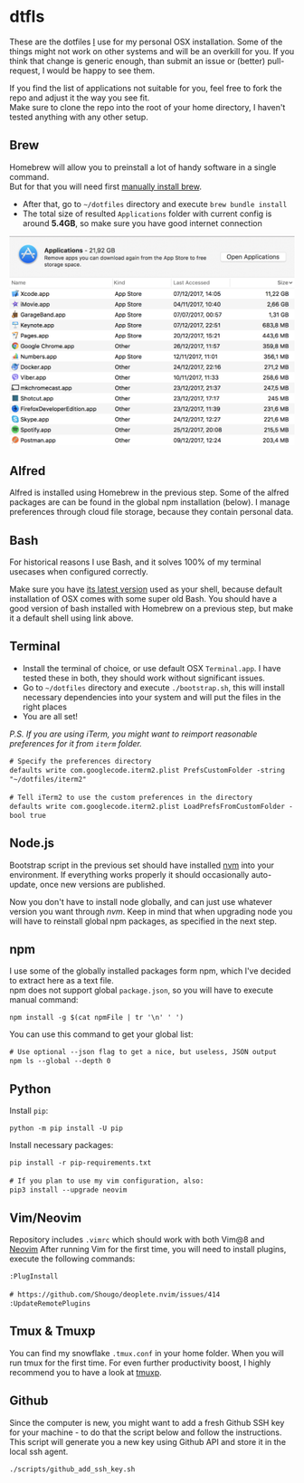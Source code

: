 # dtfls
These are the dotfiles [I](https://twitter.com/dentuzhik) use for my personal OSX installation. Some of the things might not work on other systems and will be an overkill for you. If you think that change is generic enough, than submit an issue or (better) pull-request, I would be happy to see them.  

If you find the list of applications not suitable for you, feel free to fork the repo and adjust it the way you see fit.  
Make sure to clone the repo into the root of your home directory, I haven't tested anything with any other setup.

## Brew
Homebrew will allow you to preinstall a lot of handy software in a single command.  
But for that you will need first [manually install brew](https://brew.sh/).

* After that, go to `~/dotfiles` directory and execute `brew bundle install`
* The total size of resulted `Applications` folder with current config is around **5.4GB**, so make sure you have good internet connection  

![Large Apps](./images/applications-top-above-200mb.png)

## Alfred 
Alfred is installed using Homebrew in the previous step. Some of the alfred packages are can be found in the global npm installation (below). I manage preferences through cloud file storage, because they contain personal data. 

## Bash
For historical reasons I use Bash, and it solves 100% of my terminal usecases when configured correctly.  

Make sure you have [its latest version](http://clubmate.fi/upgrade-to-bash-4-in-mac-os-x/) used as your shell, because default installation of OSX comes with some super old Bash. You should have a good version of bash installed with Homebrew on a previous step, but make it a default shell using link above.  

## Terminal
* Install the terminal of choice, or use default OSX `Terminal.app`. I have tested these in both, they should work without significant issues.
* Go to `~/dotfiles` directory and execute `./bootstrap.sh`, this will install necessary dependencies into your system and will put the files in the right places
* You are all set!

*P.S. If you are using iTerm, you might want to reimport reasonable preferences for it from `iterm` folder.*
```
# Specify the preferences directory
defaults write com.googlecode.iterm2.plist PrefsCustomFolder -string "~/dotfiles/iterm2"

# Tell iTerm2 to use the custom preferences in the directory
defaults write com.googlecode.iterm2.plist LoadPrefsFromCustomFolder -bool true
```

## Node.js
Bootstrap script in the previous set should have installed [nvm](https://github.com/creationix/nvm) into your environment. If everything works properly it should occasionally auto-update, once new versions are published.

Now you don't have to install node globally, and can just use whatever version you want through *nvm*. Keep in mind that when upgrading node you will have to reinstall global npm packages, as specified in the next step.

## npm
I use some of the globally installed packages form npm, which I've decided to extract here as a text file.  
npm does not support global `package.json`, so you will have to execute manual command:  
```
npm install -g $(cat npmFile | tr '\n' ' ')
```

You can use this command to get your global list:
```
# Use optional --json flag to get a nice, but useless, JSON output
npm ls --global --depth 0
```

## Python
Install `pip`:
```
python -m pip install -U pip
```

Install necessary packages:
```
pip install -r pip-requirements.txt

# If you plan to use my vim configuration, also:
pip3 install --upgrade neovim
```

## Vim/Neovim
Repository includes `.vimrc` which should work with both Vim@8 and [Neovim](https://neovim.io/)
After running Vim for the first time, you will need to install plugins, execute the following commands:
```
:PlugInstall

# https://github.com/Shougo/deoplete.nvim/issues/414
:UpdateRemotePlugins
```

## Tmux & Tmuxp
You can find my snowflake `.tmux.conf` in your home folder. When you will run tmux for the first time.
For even further productivity boost, I highly recommend you to have a look at [tmuxp](https://github.com/tony/tmuxp).

## Github
Since the computer is new, you might want to add a fresh Github SSH key for your machine - to do that the script below and follow the instructions. This script will generate you a new key using Github API and store it in the local ssh agent.
```
./scripts/github_add_ssh_key.sh
```

